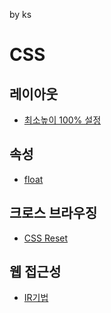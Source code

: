 by ks

# CSS
## 레이아웃
- [최소높이 100% 설정](CSS/layout.md#최소높이-100%-설정하기)
## 속성
- [float](CSS/float.md)
## 크로스 브라우징
- [CSS Reset](CSS/CSS_reset.md)
## 웹 접근성
- [IR기법](CSS/IR기법.md)
